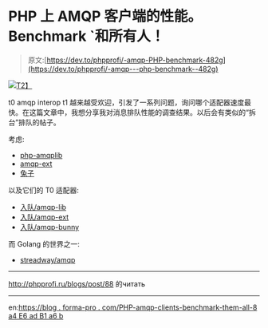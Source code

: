 # PHP 上 AMQP 客户端的性能。Benchmark `和所有人！

> 原文:[https://dev.to/phpprofi/-amqp-PHP-benchmark-482g](https://dev.to/phpprofi/-amqp---php-benchmark--482g)

[![](../Images/280db5752a4a8d186a17238bcd0dd6a2.png)T2】](https://res.cloudinary.com/practicaldev/image/fetch/s--JeodhAzd--/c_limit%2Cf_auto%2Cfl_progressive%2Cq_auto%2Cw_880/http://phpprofi.ru/resources/img/blogs/275ba737-729e-4a12-aaf2-53498cf63187.jpeg)

t0 amqp interop t1 越来越受欢迎，引发了一系列问题，询问哪个适配器速度最快。在这篇文章中，我想分享我对消息排队性能的调查结果。以后会有类似的“拆台”排队的帖子。

考虑:

*   [php-amqplib](https://github.com/php-amqplib/php-amqplib)
*   [amqp-ext](https://github.com/pdezwart/php-amqp)
*   [兔子](https://github.com/jakubkulhan/bunny)

以及它们的 T0 适配器:

*   [入队/amqp-lib](https://github.com/php-enqueue/enqueue-dev/blob/master/docs/transport/amqp_lib.md)
*   [入队/amqp-ext](https://github.com/php-enqueue/enqueue-dev/blob/master/docs/transport/amqp.md)
*   [入队/amqp-bunny](https://github.com/php-enqueue/enqueue-dev/blob/master/docs/transport/amqp_bunny.md)

而 Golang 的世界之一:

*   [streadway/amqp](https://github.com/streadway/amqp)

* * *

http://phpprofi.ru/blogs/post/88 的читать

* * *

en:[https://blog . forma-pro . com/PHP-amqp-clients-benchmark-them-all-8 a4 E6 ad B1 a6 b](https://blog.forma-pro.com/php-amqp-clients-benchmark-them-all-8a4e6adb1a6b)